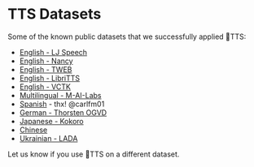 # TTS Datasets

Some of the known public datasets that we successfully applied 🐸TTS:

- [English - LJ Speech](https://keithito.com/LJ-Speech-Dataset/)
- [English - Nancy](http://www.cstr.ed.ac.uk/projects/blizzard/2011/lessac_blizzard2011/)
- [English - TWEB](https://www.kaggle.com/bryanpark/the-world-english-bible-speech-dataset)
- [English - LibriTTS](https://openslr.org/60/)
- [English - VCTK](https://datashare.ed.ac.uk/handle/10283/2950)
- [Multilingual - M-AI-Labs](http://www.caito.de/2019/01/the-m-ailabs-speech-dataset/)
- [Spanish](https://drive.google.com/file/d/1Sm_zyBo67XHkiFhcRSQ4YaHPYM0slO_e/view?usp=sharing) - thx! @carlfm01
- [German - Thorsten OGVD](https://github.com/thorstenMueller/deep-learning-german-tts)
- [Japanese - Kokoro](https://www.kaggle.com/kaiida/kokoro-speech-dataset-v11-small/version/1)
- [Chinese](https://www.data-baker.com/data/index/source/)
- [Ukrainian - LADA](https://github.com/egorsmkv/ukrainian-tts-datasets/tree/main/lada)

Let us know if you use 🐸TTS on a different dataset.
